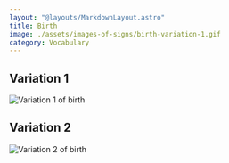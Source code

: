 ```yaml
---
layout: "@layouts/MarkdownLayout.astro"
title: Birth
image: ./assets/images-of-signs/birth-variation-1.gif
category: Vocabulary
---
```


## Variation 1

![Variation 1 of birth](@signs/birth-variation-1.gif)

## Variation 2

![Variation 2 of birth](@signs/birth-variation-2.gif)
